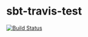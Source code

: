 # sbt-travis-test

[![Build Status](https://travis-ci.org/gslowikowski/sbt-travis-test.svg?branch=master)](https://travis-ci.org/gslowikowski/sbt-travis-test) 
